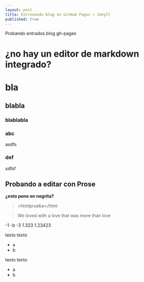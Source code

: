 ```yaml
---
layout: post
title: Estrenando blog en GitHub Pages + Jekyll
published: true
---
```


Probando entrados blog gh-pages

# ¿no hay un editor de markdown integrado?

# bla
## blabla
### blablabla

### abc

asdfs

### def

sdfsf

##

## Probando a editar con Prose

**¿esto pone en negrita?**

> <htmlprueba</html

> We loved with a love that was more than love

-1
-b
-3
1.323
1.23423

texto texto
* a
* b

texto texto

* a
* b 


